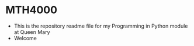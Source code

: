 # MTH4000
- This is the repository readme file for my Programming in Python module at Queen Mary
- Welcome
